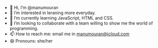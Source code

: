 - 👋 Hi, I’m @manumouran
- 👀 I’m interested in leraning more everyday.
- 🌱 I’m currently learning JavaScript, HTML and CSS.
- 💞️ I’m looking to collaborate with a team willing to show me the world of programming.
- 📫 How to reach me: email me in manumouran@icloud.com
- 😄 Pronouns: she/her

<!---
manumouran/manumouran is a ✨ special ✨ repository because its `README.md` (this file) appears on your GitHub profile.
You can click the Preview link to take a look at your changes.
--->
